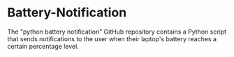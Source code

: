 # Battery-Notification
The "python battery notification" GitHub repository contains a Python script that sends notifications to the user when their laptop's battery reaches a certain percentage level. 
